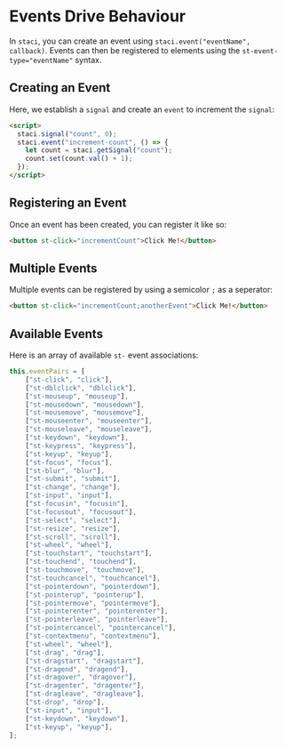 # Events Drive Behaviour
In `staci`, you can create an event using `staci.event("eventName", callback)`. Events can then be registered to elements using the `st-event-type="eventName"` syntax.

## Creating an Event
Here, we establish a `signal` and create an `event` to increment the `signal`:
```html
<script>
  staci.signal("count", 0);
  staci.event("increment-count", () => {
    let count = staci.getSignal("count");
    count.set(count.val() + 1);
  });
</script>
```

## Registering an Event
Once an event has been created, you can register it like so:
```html
<button st-click="incrementCount">Click Me!</button>
```

## Multiple Events
Multiple events can be registered by using a semicolor `;` as a seperator:
```html
<button st-click="incrementCount;anotherEvent">Click Me!</button>
```

## Available Events
Here is an array of available `st-` event associations:
```js
this.eventPairs = [
    ["st-click", "click"],
    ["st-dblclick", "dblclick"],
    ["st-mouseup", "mouseup"],
    ["st-mousedown", "mousedown"],
    ["st-mousemove", "mousemove"],
    ["st-mouseenter", "mouseenter"],
    ["st-mouseleave", "mouseleave"],
    ["st-keydown", "keydown"],
    ["st-keypress", "keypress"],
    ["st-keyup", "keyup"],
    ["st-focus", "focus"],
    ["st-blur", "blur"],
    ["st-submit", "submit"],
    ["st-change", "change"],
    ["st-input", "input"],
    ["st-focusin", "focusin"],
    ["st-focusout", "focusout"],
    ["st-select", "select"],
    ["st-resize", "resize"],
    ["st-scroll", "scroll"],
    ["st-wheel", "wheel"],
    ["st-touchstart", "touchstart"],
    ["st-touchend", "touchend"],
    ["st-touchmove", "touchmove"],
    ["st-touchcancel", "touchcancel"],
    ["st-pointerdown", "pointerdown"],
    ["st-pointerup", "pointerup"],
    ["st-pointermove", "pointermove"],
    ["st-pointerenter", "pointerenter"],
    ["st-pointerleave", "pointerleave"],
    ["st-pointercancel", "pointercancel"],
    ["st-contextmenu", "contextmenu"],
    ["st-wheel", "wheel"],
    ["st-drag", "drag"],
    ["st-dragstart", "dragstart"],
    ["st-dragend", "dragend"],
    ["st-dragover", "dragover"],
    ["st-dragenter", "dragenter"],
    ["st-dragleave", "dragleave"],
    ["st-drop", "drop"],
    ["st-input", "input"],
    ["st-keydown", "keydown"],
    ["st-keyup", "keyup"],
];
```
